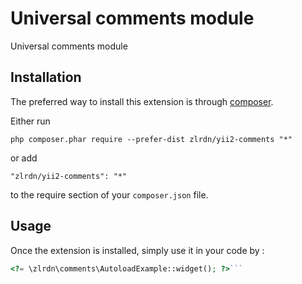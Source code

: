 Universal comments module
=========================
Universal comments module

Installation
------------

The preferred way to install this extension is through [composer](http://getcomposer.org/download/).

Either run

```
php composer.phar require --prefer-dist zlrdn/yii2-comments "*"
```

or add

```
"zlrdn/yii2-comments": "*"
```

to the require section of your `composer.json` file.


Usage
-----

Once the extension is installed, simply use it in your code by  :

```php
<?= \zlrdn\comments\AutoloadExample::widget(); ?>```
